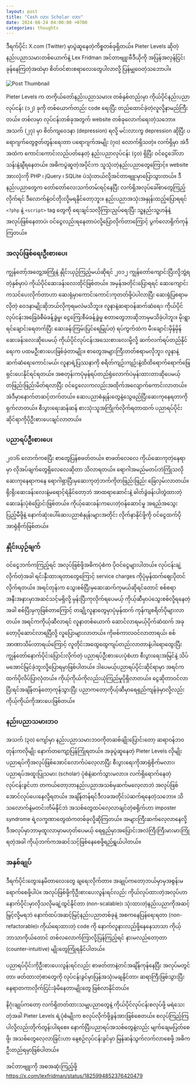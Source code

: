```yaml
---
layout: post
title: "Cash လား Scholar လား"
date: 2024-08-24 04:00:00 +0700
categories: thoughts
---
```

ဒီရက်ပိုင်း X.com (Twitter) မှာပွဲဆူနေတဲ့ကိစ္စတစ်ခုရှိတယ်။ Pieter Levels ဆိုတဲ့ နည်းပညာသမားတစ်ယောက်နဲ့ Lex Fridman အင်တာဗျူးဗီဒီယိုကို အပြန်အလှန်ငြင်းခုန်နေကြတဲ့အထဲမှာ စိတ်ဝင်စားစရာလေးတွေပါလာလို့ ပြန်မျှဝေတဲ့သဘောပါ။

![Post Thumbnail](../../../../assets/images/02-levelsio/01-thumbnail.jpeg)

Pieter Levels က တကိုယ်တော်နည်းပညာသမား။ တစ်နှစ်တည်းမှာ ကိုယ်ပိုင်နည်းပညာလုပ်ငန်း (၁၂) ခုကို တစ်ယောက်တည်း code ရေးပြီး တည်ထောင်ခဲ့တဲ့လူလို့နာမည်ကြီးတယ်။ တစ်လမှာ လုပ်ငန်းတစ်ခုအတွက် website တစ်ခုလောက်ရေးတဲ့သဘော။ အသက် (၂၇) မှာ စိတ်ကျဝေဒနာ (depression) ရလို့ မင်းလားကွ depression ဆိုပြီး ပရောဂျက်တွေဇွတ်တွန်းရေးတာ ပရောဂျက်အမျိုး (၇၀) လောက်ရှိသတဲ့။ လက်ရှိမှာ အဲဒီအထဲက ကောင်းကောင်းလည်ပတ်နေတဲ့ နည်းပညာလုပ်ငန်း (၄၀) ရှိပြီး ဝင်ငွေဒေါ်လာသန်းနဲ့ချီရနေတယ်။ အဓိကပွဲဆူတဲ့အပိုင်းက သူသုံးတဲ့နည်းပညာတွေကြောင့်။ website အားလုံးကို PHP ၊ jQuery ၊ SQLite ပဲသုံးတယ်လို့အင်တာဗျူးမှာပြောသွားတယ်။ ဒီနည်းပညာတွေက တော်တော်လေးသက်တမ်းရင့်နေပြီး လက်ရှိအလုပ်ခေါ်စာတွေကြည့်လိုက်ရင် ဒီလောက်နဲ့ဝင်တိုးလို့မရနိုင်တော့ဘူး။ နည်းပညာအသုံးအနှုန်းထည့်ပြောရရင် `<?php` နဲ့ `<script>` tag တွေကို ရေးချင်သလိုကြားညှပ်ရေးပြီး သူ့နည်းသူ့ဟန်နဲ့အလုပ်ဖြစ်နေတာပဲ၊ ဝင်ငွေလည်းရနေတာပဲလို့ပြောလိုက်တာကြောင့် ပွက်လောရိုက်ကုန်ကြတယ်။
### အလုပ်ဖြစ်ရေးဦးစားပေး
ကျွန်တော့်အတွေ့အကြုံနဲ့ နှိုင်းယှဉ်ကြည့်မယ်ဆိုရင် ၂၀၁၂ ကျွန်တော်ကျောင်းပြီးလို့ဘွဲ့ရတဲ့နှစ်မှာပဲ ကိုယ်ပိုင်ဆေးခန်းလေးထိုင်ဖြစ်တယ်။ အမှန်အတိုင်းပြောရရင် ဆေးကျောင်းကသင်ပေးလိုက်တာဟာ ဆေးရုံမှာကောင်းကောင်းကုတတ်ဖို့ပဲပါလာပြီး ဆေးရုံပြစရာမလိုတဲ့ ဝေဒနာမျိုးဆိုဘယ်လိုကုရမလဲမသိဘူး။ လူနာနဲ့ဆရာဝန်ဆက်ဆံရေး၊ ကိုယ်ပိုင်လုပ်ငန်းအခြေခံစီမံခန့်ခွဲမှု၊ ငွေကြေးစီမံခန့်ခွဲမှု စတာတွေဘာဆိုဘာမှမသိခဲ့ပါဘူး။ မိုးရွာရင်ချောင်းရေတက်ပြီး ဆေးခန်းကြမ်းပြင်ရေမြုပ်တဲ့ ရပ်ကွက်ထဲက မီးချောင်းမှိန်မှိန်ဆေးခန်းလေးဆိုပေမယ့် ကိုယ်ပိုင်လုပ်ငန်းအသေးစားလေးမို့လို့ ဆက်လက်ရပ်တည်နိုင်ရေးက ပထမဦးစားပေးဖြစ်ခဲ့တာမျိုး။ စာတွေအများကြီးတတ်စရာမလိုဘူး၊ လူနာနဲ့ဆက်ဆံရေးကောင်းမယ်၊ လူနာရဲ့ပြဿနာကို စရိတ်ကျဉ်းကျဉ်းနဲ့ထိထိရောက်ရောက်ဖြေရှင်းပေးနိုင်ရင်ရတယ်။ အစတုန်းကပုံမှန်ရပ်တည်ရုံလောက်ပဲမှန်းထားတာဆိုပေမယ့် တဖြည်းဖြည်းမိတ်ရလာပြီး ဝင်ငွေလေးကလည်းအထိုက်အလျောက်ကောင်းလာတယ်။ အဲဒီမှာနောက်တဆင့်တက်တယ်။ ဆေးပညာစံနှုန်းတွေနဲ့သွေဖည်ပြီးဆေးကုနေရတာကို ရှက်လာတယ်။ စီးပွားရေးဆန်ဆန် စားသုံးသူအကြိုက်လိုက်ရတာထက် ပညာရပ်ပိုင်းဆိုင်ရာကိုပိုဦးစားပေးချင်လာတယ်။  
### ပညာရပ်ဦးစားပေး
၂၀၁၆ လောက်ကစပြီး စာတွေပြန်စဖတ်တယ်။ စာဖတ်လေလေ ကိုယ်ဆေးကုတဲ့နေရာမှာ လိုအပ်ချက်တွေရှိလေလေဆိုတာ သိလာရတယ်။ ရောဂါအမည်မတပ်ဘဲကြုံသလိုဆေးကုနေရာကနေ ရောဂါရှာပြီးမှဆေးကုတဲ့ဘက်ကိုတဖြည်းဖြည်း ခြေလှမ်းလာတယ်။ ရိုးရိုးဆေးခန်းလေးနဲ့မရောင့်ရဲနိုင်တော့ဘဲ အာထရာဆောင်းနဲ့ ဓါတ်ခွဲခန်းပါတွဲထားတဲ့ ဆေးခန်းပုံစံပြောင်းဖြစ်တယ်။ ကိုယ့်ဆေးခန်းကပေးတဲ့ဝန်ဆောင်မှု အရည်အသွေးပြည့်မီဖို့နဲ့ နောက်ဆုံးပေါ်ဆေးပညာစံနှုန်းများအတိုင်း လိုက်နာနိုင်ဖို့ကို ဝင်ငွေထက်ပိုအာရုံစိုက်ဖြစ်တယ်။
### နှိုင်းယှဉ်ချက်
ဝင်ငွေဘက်ကကြည့်ရင် အလုပ်ဖြစ်ဖို့အဓိကပုံစံက ပိုဝင်ငွေများပါတယ်။ လုပ်ငန်းချဲ့လိုက်တဲ့အခါ ရင်းနှီးထားရတာတွေကြောင့် service charges ကိုပုံမှန်ထက်ဈေးပိုတင်လိုက်ရတယ်။ အရင်တုန်းက သွေးစစ်ပြီးမှဆေးဆက်ကုမယ်ဆိုရင်တောင် စစ်စရာအနီးအနားမှာအဆင်သင့်မရှိလို့ မှန်းပြီးကုလိုက်ရပေမယ့် ကိုယ့်ဆီမှာပဲသွေးစစ်လို့ရနေတဲ့အခါ စစ်ပြီးမှကုဖြစ်တာကြောင့် တချို့လူနာတွေမှာပုံမှန်ထက် ကုန်ကျစရိတ်ပိုများလာတယ်။ အရင်ကကိုယ့်ဆီလာရင် လူနာတစ်ယောက် ဆောင်လာရမယ့်ပိုက်ဆံထက် အခုတော့ပိုဆောင်လာရပြီလို့ လူပြောများလာတယ်။
ကိုဗစ်ကာလဝင်လာတာရယ်၊ စစ်အာဏာသိမ်းတာရယ်ကြောင့် လူတိုင်းအထွေထွေကျပ်တည်းလာတာနဲ့ပါရောထွေးပြီး ကျွန်တော်နောက်ပိုင်းပြောင်းလိုက်တဲ့ ပညာရပ်ဦးစားပေးပုံစံဟာ စီးပွားရေးအမြင်နဲ့ သိပ်မအောင်မြင်ခဲ့ဘူးလို့ပြောရမှာဖြစ်ပါတယ်။
ဒါပေမယ့်ပညာရပ်ပိုင်းဆိုင်ရာမှာ အရင်ကထက်ပိုလိပ်ပြာလုံတယ်။ ကိုယ့်ကိုယ်ကိုလည်းယုံကြည်မှုပိုရှိလာတယ်။ ငွေဆိုတာဝင်လာပြီးရင်အချိန်တန်တော့ကုန်သွားပြီး ပညာကတော့ကိုယ့်ဆီမှာရေရှည်ကျန်ခဲ့မှာလို့လည်း ကိုယ့်ကိုယ်ကိုအားပေးဖြစ်တယ်။
### နည်းပညာသမားဘဝ
အသက် (၃၀) ကျော်မှာ နည်းပညာသမားဘဝကိုတဆစ်ချိုးပြောင်းတော့ ဆရာဝန်ဘဝတုန်းကလိုမျိုး နောက်တကျော့ပြန်ကြုံရတယ်။ အခုပွဲဆူနေတဲ့ Pieter Levels လိုမျိုး ပညာရပ်ကိုအလုပ်ဖြစ်အောင်လောက်ပဲလေ့လာပြီး စီးပွားရေးကိုအာရုံစိုက်မလား၊ ပညာရပ်အထူးပြုသမား (scholar) ပုံစံနဲ့ဆက်သွားမလား။ လက်ရှိရောက်နေတဲ့လုပ်ငန်းခွင်ဟာ တကယ်တော့ဘာနည်းပညာအသစ်မှဆက်မလေ့လာဘဲ အလုပ်ဖြစ်အောင်လုပ်ပေးနေလို့ရတယ်။ အချိန်တန်ရင်ဒီလခအတိုင်းပဲဆက်ရနေတဲ့သဘော။ သိသလောက်နဲ့မတင်းတိမ်နိုင်ဘဲ အသစ်တွေထပ်လေ့လာချင်တဲ့စရိုက်ဟာ imposter syndrome ရဲ့လက္ခဏာတွေထဲကတစ်ခုလို့ဆိုကြတယ်။ အများကြီးဆက်လေ့လာနေလို့ ဒီအလုပ်မှာဘာမှထူးလာမှာမဟုတ်ပေမယ့် ရေရှည်မှာအပြောင်းအလဲကြီးကြီးမားမားကြုံရတဲ့အခါ ကိုယ့်ဘက်ကအဆင်သင့်ဖြစ်နေစေဖို့ရည်ရွယ်ပါတယ်။
### အနှစ်ချုပ်
ဒီရက်ပိုင်းတွေးနေမိတာလေးတွေ ချရေးလိုက်တာ။ အချုပ်ကတော့ဘယ်မှာမှအစွန်းမရောက်စေဖို့ပါပဲ။ အလုပ်ဖြစ်ဖို့ကိုဦးစားပေးလွန်းရင်လည်း ကိုယ်လုပ်ထားတဲ့အလုပ်ဟာ နောက်ပိုင်းမှာလိုသလိုမချဲ့ထွင်နိုင်တာ (non-scalable)၊ သုံးထားတဲ့နည်းပညာကိုအဆင့်မြှင့်လို့မရဘဲ နောက်ထပ်အဆင့်မြင့်နည်းပညာတစ်ခုနဲ့ အစကနေပြန်ရေးရတာ (non-refactorable)၊ ကိုယ်ရေးထားတဲ့ code ကို နောက်လူနားလည်ဖို့နေနေသာသာ ကိုယ့်ဘာသာကိုယ်တောင် တစ်လလောက်ကြာလို့ပြန်ကြည့်ရင် နားမလည်တော့တာ (counter-intuitive) မျိုးတွေကြုံရနိုင်ပါတယ်။

ပညာရပ်ပိုင်းကိုဦးစားပေးလွန်းရင်လည်း စာဖတ်တာနဲ့တင်အချိန်ကုန်နေပြီး အလုပ်မတွင်တာ၊ ဖတ်ထားတဲ့စာတွေကို လုပ်ငန်းခွင်မှာပြန်အသုံးမချနိုင်တာ၊ ဆရာကြီးဖြစ်သွားပြီးနေရာတကာလိုက်ငြင်းခုံမိနေတာမျိုးတွေ ဖြစ်လာနိုင်တယ်။

နိဂုံးချုပ်ကတော့ လက်ရှိတတ်ထားသမျှပညာတွေနဲ့ ကိုယ်ပိုင်လုပ်ငန်းစလုပ်ဖို့ မရဲသေးတဲ့အခါ Pieter Levels ရဲ့ပုံစံမျိုးက စလုပ်လိုက်ဖို့ခွန်အားဖြစ်စေတယ်။ စလုပ်ကြည့်ကြပါလို့လည်းတိုက်တွန်းပါရစေ။ နောက်ပြီးပညာရပ်အသစ်တွေနဲ့လည်း မျက်ချေမပြတ်စေဖို့၊ အသစ်တွေလေ့လာခြင်းဟာ နေ့စဉ်လုပ်ငန်းခွင်မှာ မြန်ဆန်သွက်လက်လာစေဖို့ အဓိကဦးတည်ရမှာဖြစ်ပါတယ်။

အင်တာဗျူးကို အစအဆုံးကြည့်ဖို့
https://x.com/lexfridman/status/1825994852376420479